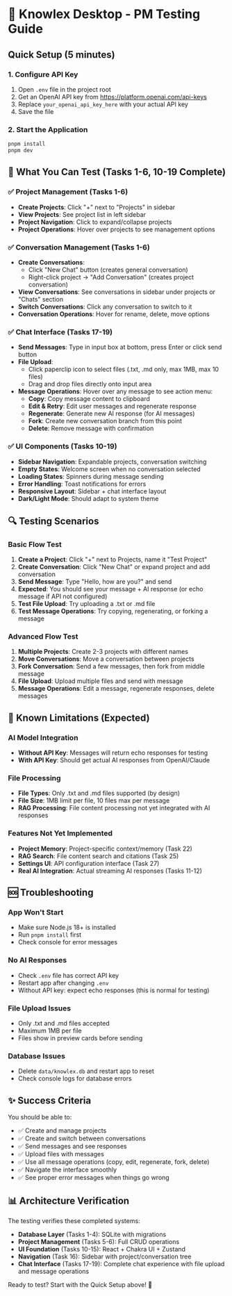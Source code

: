 # 🚀 Knowlex Desktop - PM Testing Guide

## Quick Setup (5 minutes)

### 1. Configure API Key
1. Open `.env` file in the project root
2. Get an OpenAI API key from https://platform.openai.com/api-keys
3. Replace `your_openai_api_key_here` with your actual API key
4. Save the file

### 2. Start the Application
```bash
pnpm install
pnpm dev
```

## 🧪 What You Can Test (Tasks 1-6, 10-19 Complete)

### ✅ Project Management (Tasks 1-6)
- **Create Projects**: Click "+" next to "Projects" in sidebar
- **View Projects**: See project list in left sidebar  
- **Project Navigation**: Click to expand/collapse projects
- **Project Operations**: Hover over projects to see management options

### ✅ Conversation Management (Tasks 1-6)
- **Create Conversations**: 
  - Click "New Chat" button (creates general conversation)
  - Right-click project → "Add Conversation" (creates project conversation)
- **View Conversations**: See conversations in sidebar under projects or "Chats" section
- **Switch Conversations**: Click any conversation to switch to it
- **Conversation Operations**: Hover for rename, delete, move options

### ✅ Chat Interface (Tasks 17-19)
- **Send Messages**: Type in input box at bottom, press Enter or click send button
- **File Upload**: 
  - Click paperclip icon to select files (.txt, .md only, max 1MB, max 10 files)
  - Drag and drop files directly onto input area
- **Message Operations**: Hover over any message to see action menu:
  - **Copy**: Copy message content to clipboard
  - **Edit & Retry**: Edit user messages and regenerate response
  - **Regenerate**: Generate new AI response (for AI messages)
  - **Fork**: Create new conversation branch from this point
  - **Delete**: Remove message with confirmation

### ✅ UI Components (Tasks 10-19)
- **Sidebar Navigation**: Expandable projects, conversation switching
- **Empty States**: Welcome screen when no conversation selected
- **Loading States**: Spinners during message sending
- **Error Handling**: Toast notifications for errors
- **Responsive Layout**: Sidebar + chat interface layout
- **Dark/Light Mode**: Should adapt to system theme

## 🔍 Testing Scenarios

### Basic Flow Test
1. **Create a Project**: Click "+" next to Projects, name it "Test Project"
2. **Create Conversation**: Click "New Chat" or expand project and add conversation
3. **Send Message**: Type "Hello, how are you?" and send
4. **Expected**: You should see your message + AI response (or echo message if API not configured)
5. **Test File Upload**: Try uploading a .txt or .md file
6. **Test Message Operations**: Try copying, regenerating, or forking a message

### Advanced Flow Test
1. **Multiple Projects**: Create 2-3 projects with different names
2. **Move Conversations**: Move a conversation between projects
3. **Fork Conversation**: Send a few messages, then fork from middle message
4. **File Upload**: Upload multiple files and send with message
5. **Message Operations**: Edit a message, regenerate responses, delete messages

## 🐛 Known Limitations (Expected)

### AI Model Integration
- **Without API Key**: Messages will return echo responses for testing
- **With API Key**: Should get actual AI responses from OpenAI/Claude

### File Processing 
- **File Types**: Only .txt and .md files supported (by design)
- **File Size**: 1MB limit per file, 10 files max per message
- **RAG Processing**: File content processing not yet integrated with AI responses

### Features Not Yet Implemented
- **Project Memory**: Project-specific context/memory (Task 22)
- **RAG Search**: File content search and citations (Task 25)
- **Settings UI**: API configuration interface (Task 27)
- **Real AI Integration**: Actual streaming AI responses (Tasks 11-12)

## 🆘 Troubleshooting

### App Won't Start
- Make sure Node.js 18+ is installed
- Run `pnpm install` first
- Check console for error messages

### No AI Responses
- Check `.env` file has correct API key
- Restart app after changing `.env`
- Without API key: expect echo responses (this is normal for testing)

### File Upload Issues
- Only .txt and .md files accepted
- Maximum 1MB per file
- Files show in preview cards before sending

### Database Issues
- Delete `data/knowlex.db` and restart app to reset
- Check console logs for database errors

## ✨ Success Criteria

You should be able to:
- ✅ Create and manage projects
- ✅ Create and switch between conversations  
- ✅ Send messages and see responses
- ✅ Upload files with messages
- ✅ Use all message operations (copy, edit, regenerate, fork, delete)
- ✅ Navigate the interface smoothly
- ✅ See proper error messages when things go wrong

## 📊 Architecture Verification

The testing verifies these completed systems:
- **Database Layer** (Tasks 1-4): SQLite with migrations
- **Project Management** (Tasks 5-6): Full CRUD operations
- **UI Foundation** (Tasks 10-15): React + Chakra UI + Zustand
- **Navigation** (Task 16): Sidebar with project/conversation tree
- **Chat Interface** (Tasks 17-19): Complete chat experience with file upload and message operations

Ready to test? Start with the Quick Setup above! 🚀